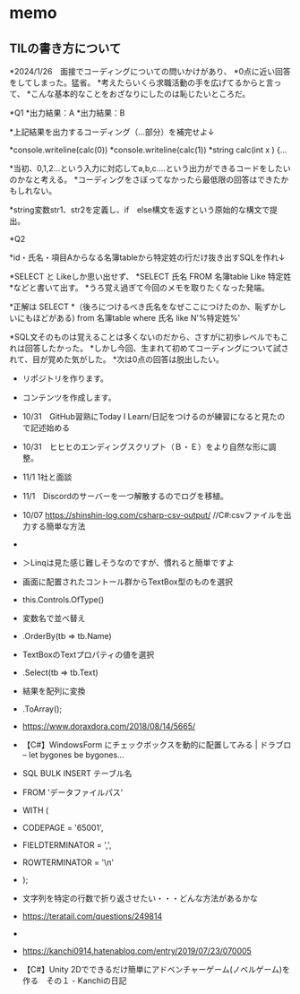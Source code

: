 # memo

## TILの書き方について



*2024/1/26　面接でコーディングについての問いかけがあり、
*0点に近い回答をしてしまった。猛省。
*考えたらいくら求職活動の手を広げてるからと言って、
*こんな基本的なことをおざなりにしたのは恥じたいところだ。

*Q1
*出力結果：A
*出力結果：B

*上記結果を出力するコーディング（...部分）を補完せよ↓

*console.writeline(calc(0))
*console.writeline(calc(1))
*string calc(int x ) {...

*当初、0,1,2...という入力に対応してa,b,c....という出力ができるコードをしたいのかなと考える。
*コーディングをさぼってなかったら最低限の回答はできたかもしれない。

*string変数str1、str2を定義し、if　else構文を返すという原始的な構文で提出。

*Q2

*id・氏名・項目Aからなる名簿tableから特定姓の行だけ抜き出すSQLを作れ↓

*SELECT と Likeしか思い出せず、
*SELECT 氏名 FROM 名簿table Like 特定姓
*などと書いて出す。
*うろ覚え過ぎて今回のメモを取りたくなった発端。

*正解は SELECT *（後ろにつけるべき氏名をなぜここにつけたのか、恥ずかしいにもほどがある) from 名簿table where 氏名 like N'%特定姓%'

*SQL文そのものは覚えることは多くないのだから、さすがに初歩レベルでもこれは回答したかった。
*しかし今回、生まれて初めてコーディングについて試されて、目が覚めた気がした。
*次は0点の回答は脱出したい。

* リポジトリを作ります。
* コンテンツを作成します。

* 10/31　GitHub習熟にToday I Learn/日記をつけるのが練習になると見たので記述始める
* 10/31　ヒヒヒのエンディングスクリプト（Ｂ・Ｅ）をより自然な形に調整。

* 11/1 1社と面談
* 11/1　Discordのサーバーを一つ解散するのでログを移植。

* 10/07 https://shinshin-log.com/csharp-csv-output/ //C#:csvファイルを出力する簡単な方法
* 
* ＞Linqは見た感じ難しそうなのですが、慣れると簡単ですよ

* 画面に配置されたコントール群からTextBox型のものを選択
* this.Controls.OfType<TextBox>()
* 変数名で並べ替え
* .OrderBy(tb => tb.Name)
* TextBoxのTextプロパティの値を選択
* .Select(tb => tb.Text)
* 結果を配列に変換
* .ToArray();

* https://www.doraxdora.com/2018/08/14/5665/
* 【C#】WindowsForm にチェックボックスを動的に配置してみる | ドラブロ – let bygones be bygones...

* SQL BULK INSERT テーブル名
* FROM 'データファイルパス'
* WITH (
* CODEPAGE = '65001',
* FIELDTERMINATOR = ',',
* ROWTERMINATOR = '\n'
* );

* 文字列を特定の行数で折り返させたい・・・どんな方法があるかな
* https://teratail.com/questions/249814
* 
* https://kanchi0914.hatenablog.com/entry/2019/07/23/070005
* 【C#】Unity 2Dでできるだけ簡単にアドベンチャーゲーム(ノベルゲーム)を作る　その１ - Kanchiの日記
